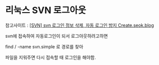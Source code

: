 # 리눅스 SVN 로그아웃

참고사이트 : [[SVN] svn 로그인 정보 삭제, 자동 로그인 방지 Create.seok.blog](https://createseok.tistory.com/entry/svn-%EB%A1%9C%EA%B7%B8%EC%9D%B8-%EC%A0%95%EB%B3%B4-%EC%82%AD%EC%A0%9C-%EC%9E%90%EB%8F%99-%EB%A1%9C%EA%B7%B8%EC%9D%B8-%EB%B0%A9%EC%A7%80)



svn에 접속하여 자동로그인이 되서 로그아웃하려고하면



find / -name svn.simple 로 경로를 찾아

파일을 지워주면 다시 접속할 때 로그인을 해야함.
